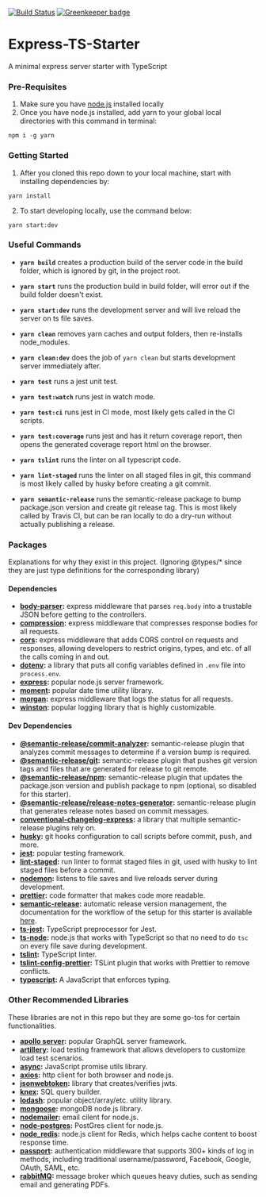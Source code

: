 [![Build Status](https://travis-ci.org/thousight/Express-TS-Starter.svg?branch=master)](https://travis-ci.org/thousight/Express-TS-Starter) [![Greenkeeper badge](https://badges.greenkeeper.io/thousight/Express-TS-Starter.svg)](https://greenkeeper.io/)

# Express-TS-Starter

A minimal express server starter with TypeScript

### Pre-Requisites

1. Make sure you have [node.js](https://nodejs.org/en/) installed locally
2. Once you have node.js installed, add yarn to your global local directories with this command in terminal:

```
npm i -g yarn
```

### Getting Started

1. After you cloned this repo down to your local machine, start with installing dependencies by:

```
yarn install
```

2. To start developing locally, use the command below:

```
yarn start:dev
```

### Useful Commands

- **`yarn build`** creates a production build of the server code in the build folder, which is ignored by git, in the project root.

- **`yarn start`** runs the production build in build folder, will error out if the build folder doesn't exist.

- **`yarn start:dev`** runs the development server and will live reload the server on ts file saves.

- **`yarn clean`** removes yarn caches and output folders, then re-installs node_modules.

- **`yarn clean:dev`** does the job of `yarn clean` but starts development server immediately after.

- **`yarn test`** runs a jest unit test.

- **`yarn test:watch`** runs jest in watch mode.

- **`yarn test:ci`** runs jest in CI mode, most likely gets called in the CI scripts.

- **`yarn test:coverage`** runs jest and has it return coverage report, then opens the generated coverage report html on the browser.

- **`yarn tslint`** runs the linter on all typescript code.

- **`yarn lint-staged`** runs the linter on all staged files in git, this command is most likely called by husky before creating a git commit.

- **`yarn semantic-release`** runs the semantic-release package to bump package.json version and create git release tag. This is most likely called by Travis CI, but can be ran locally to do a dry-run without actually publishing a release.

### Packages

Explanations for why they exist in this project. (Ignoring @types/\* since they are just type definitions for the corresponding library)

#### Dependencies

- **[body-parser](https://github.com/expressjs/body-parser):** express middleware that parses `req.body` into a trustable JSON before getting to the controllers.
- **[compression](https://github.com/expressjs/compression):** express middleware that compresses response bodies for all requests.
- **[cors](https://github.com/expressjs/cors):** express middleware that adds CORS control on requests and responses, allowing developers to restrict origins, types, and etc. of all the calls coming in and out.
- **[dotenv](https://github.com/motdotla/dotenv):** a library that puts all config variables defined in `.env` file into `process.env`.
- **[express](https://expressjs.com/):** popular node.js server framework.
- **[moment](https://momentjs.com):** popular date time utility library.
- **[morgan](https://github.com/expressjs/morgan):** express middleware that logs the status for all requests.
- **[winston](https://github.com/winstonjs/winston):** popular logging library that is highly customizable.

#### Dev Dependencies

- **[@semantic-release/commit-analyzer](https://github.com/semantic-release/commit-analyzer):** semantic-release plugin that analyzes commit messages to determine if a version bump is required.
- **[@semantic-release/git](https://github.com/semantic-release/git):** semantic-release plugin that pushes git version tags and files that are generated for release to git remote.
- **[@semantic-release/npm](https://github.com/semantic-release/npm):** semantic-release plugin that updates the package.json version and publish package to npm (optional, so disabled for this starter).
- **[@semantic-release/release-notes-generator](https://github.com/semantic-release/release-notes-generator):** semantic-release plugin that generates release notes based on commit messages.
- **[conventional-changelog-express](https://github.com/conventional-changelog/conventional-changelog/tree/master/packages/conventional-changelog-express):** a library that multiple semantic-release plugins rely on.
- **[husky](https://github.com/typicode/husky):** git hooks configuration to call scripts before commit, push, and more.
- **[jest](https://jestjs.io):** popular testing framework.
- **[lint-staged](https://github.com/okonet/lint-staged):** run linter to format staged files in git, used with husky to lint staged files before a commit.
- **[nodemon](https://nodemon.io/):** listens to file saves and live reloads server during development.
- **[prettier](https://prettier.io/):** code formatter that makes code more readable.
- **[semantic-release](https://github.com/semantic-release/semantic-release):** automatic release version management, the documentation for the workflow of the setup for this starter is available [here](https://github.com/thousight/express-ts-starter/docs/semantic-release-workflow.md).
- **[ts-jest](https://github.com/kulshekhar/ts-jest):** TypeScript preprocessor for Jest.
- **[ts-node](https://github.com/TypeStrong/ts-node):** node.js that works with TypeScript so that no need to do `tsc` on every file save during development.
- **[tslint](https://palantir.github.io/tslint/):** TypeScript linter.
- **[tslint-config-prettier](https://github.com/prettier/tslint-config-prettier):** TSLint plugin that works with Prettier to remove conflicts.
- **[typescript](https://www.typescriptlang.org/):** A JavaScript that enforces typing.

### Other Recommended Libraries

These libraries are not in this repo but they are some go-tos for certain functionalities.

- **[apollo server](https://www.apollographql.com/docs/apollo-server/):** popular GraphQL server framework.
- **[artillery](https://artillery.io/):** load testing framework that allows developers to customize load test scenarios.
- **[async](https://github.com/caolan/async):** JavaScript promise utils library.
- **[axios](https://github.com/axios/axios):** http client for both browser and node.js.
- **[jsonwebtoken](https://github.com/auth0/node-jsonwebtoken):** library that creates/verifies jwts.
- **[knex](https://knexjs.org/):** SQL query builder.
- **[lodash](https://lodash.com/):** popular object/array/etc. utility library.
- **[mongoose](https://mongoosejs.com/):** mongoDB node.js library.
- **[nodemailer](https://nodemailer.com/about/):** email cilent for node.js.
- **[node-postgres](https://node-postgres.com/):** PostGres client for node.js.
- **[node_redis](https://github.com/NodeRedis/node_redis):** node.js client for Redis, which helps cache content to boost response time.
- **[passport](http://www.passportjs.org/):** authentication middleware that supports 300+ kinds of log in methods, including traditional username/password, Facebook, Google, OAuth, SAML, etc.
- **[rabbitMQ](https://www.rabbitmq.com/):** message broker which queues heavy duties, such as sending email and generating PDFs.
